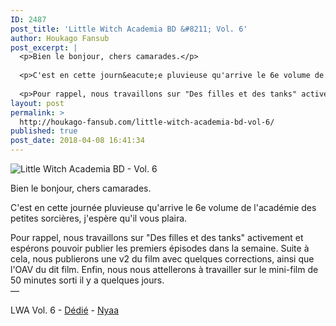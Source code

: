 ```yaml
---
ID: 2487
post_title: 'Little Witch Academia BD &#8211; Vol. 6'
author: Houkago Fansub
post_excerpt: |
  <p>Bien le bonjour, chers camarades.</p>
  
  <p>C'est en cette journ&eacute;e pluvieuse qu'arrive le 6e volume de l'acad&eacute;mie des petites sorci&egrave;res, j'esp&egrave;re qu'il vous plaira.</p>
  
  <p>Pour rappel, nous travaillons sur "Des filles et des tanks" activement et esp&eacute;rons pouvoir publier les premiers &eacute;pisodes dans la semaine. Suite &agrave; cela, nous publierons une</p>
layout: post
permalink: >
  http://houkago-fansub.com/little-witch-academia-bd-vol-6/
published: true
post_date: 2018-04-08 16:41:34
---
```

<img src="https://united-subs.dearclouds.com/wp-content/uploads/2018/04/59a0a72d73b14d40a02b8fc55ae275c4.jpg" alt="Little Witch Academia BD - Vol. 6"><p>Bien le bonjour, chers camarades.</p>

<p>C'est en cette journée pluvieuse qu'arrive le 6e volume de l'académie des petites sorcières, j'espère qu'il vous plaira.</p>

<p>Pour rappel, nous travaillons sur "Des filles et des tanks" activement et espérons pouvoir publier les premiers épisodes dans la semaine. Suite à cela, nous publierons une v2 du film avec quelques corrections, ainsi que l'OAV du dit film. Enfin, nous nous attellerons à travailler sur le mini-film de 50 minutes sorti il y a quelques jours. <br>
—</p>

<p>LWA Vol. 6 - <a href="https://ddl.houkago-fansub.com/Little%20Witch%20Academia/%5BHoukago-Fansub%5D%20Little%20Witch%20Academia%20-%20Vol.%206%20%5BBD%20810p%20AAC%2010bits%20Vostfr%5D/">Dédié</a> - <a href="https://nyaa.si/view/1024566">Nyaa</a></p>